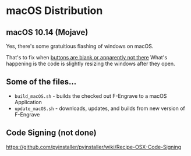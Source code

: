 # macOS Distribution

## macOS 10.14 (Mojave)

Yes, there's some gratuitious flashing of windows on macOS.

That's to fix when [buttons are blank or apparently not there](https://stackoverflow.com/questions/52529403/button-text-of-tkinter-not-works-in-mojave)
What's happening is the code is slightly resizing the windows after they open.

## Some of the files...

* `build_macOS.sh` - builds the checked out F-Engrave to a macOS Application
* `update_macOS.sh` - downloads, updates, and builds from new version of F-Engrave

## Code Signing (not done)

https://github.com/pyinstaller/pyinstaller/wiki/Recipe-OSX-Code-Signing